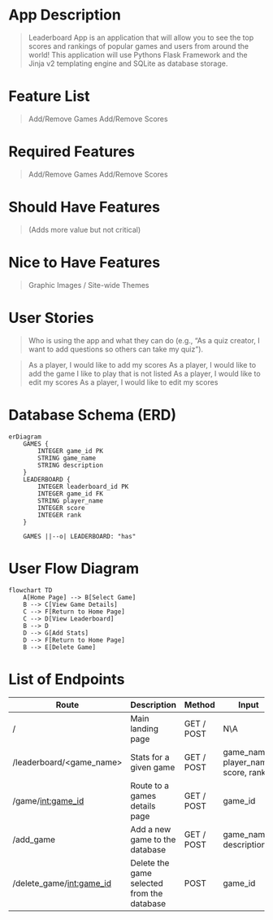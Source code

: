 # App Description

> Leaderboard App is an application that will allow you to see the top scores and rankings of popular games and users from around the world! This application will use Pythons Flask Framework and the Jinja v2 templating engine and SQLite as database storage.

# Feature List

> Add/Remove Games
> Add/Remove Scores

# Required Features

> Add/Remove Games
> Add/Remove Scores

# Should Have Features

> (Adds more value but not critical)

# Nice to Have Features

> Graphic Images / Site-wide Themes

# User Stories

> Who is using the app and what they can do (e.g., “As a quiz creator, I want to add questions so others can take my quiz”).

> As a player, I would like to add my scores
> As a player, I would like to add the game I like to play that is not listed
> As a player, I would like to edit my scores
> As a player, I would like to edit my scores

# Database Schema (ERD)

```mermaid
erDiagram
    GAMES {
        INTEGER game_id PK
        STRING game_name
        STRING description
    }
    LEADERBOARD {
        INTEGER leaderboard_id PK
        INTEGER game_id FK
        STRING player_name
        INTEGER score
        INTEGER rank
    }

    GAMES ||--o| LEADERBOARD: "has"
```

# User Flow Diagram

```mermaid
flowchart TD  
    A[Home Page] --> B[Select Game]
    B --> C[View Game Details]
    C --> F[Return to Home Page]
    C --> D[View Leaderboard]
    B --> D
    D --> G[Add Stats]
    D --> F[Return to Home Page]
    B --> E[Delete Game]
```

# List of Endpoints

| Route                      | Description                                | Method     | Input                               | Output                               
|----------------------------|--------------------------------------------|------------|-------------------------------------|--------------------------------------
| /                          | Main landing page                          | GET / POST | N\A                                 | render_template('index.html')        
| /leaderboard/<game_name>   | Stats for a given game                     | GET / POST | game_name, player_name, score, rank | render_template('leaderboard.html')  
| /game/<int:game_id>        | Route to a games details page              | GET / POST | game_id                             | render_template('game_details.html') 
| /add_game                  | Add a new game to the database             | GET / POST | game_name, description              | URL Redirect(Home)                   
| /delete_game/<int:game_id> | Delete the game selected from the database | POST       | game_id                             | URL Redirect(Home)